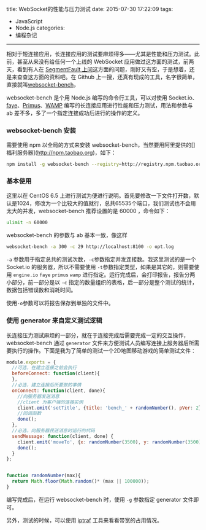 title: WebSocket的性能与压力测试
date: 2015-07-30 17:22:09
tags:
  - JavaScript
  - Node.js
categories:
  - 编程杂记
---

相对于短连接应用，长连接应用的测试要麻烦得多——尤其是性能和压力测试。此前，甚至从来没有给任何一个上线的 WebSocket 应用做过这方面的测试，前两天，看到有人在 [SegmentFault 上问](http://segmentfault.com/q/1010000003028043)这方面的问题，刚好又有空，于是想着，还是来查查这方面的资料吧。在 Github 上一搜，还真有现成的工具，名字很简单，直接就叫[websocket-bench](https://github.com/M6Web/websocket-bench)，

websocket-bench 是个用 Node.js 编写的命令行工具，可以对使用 Socket.io、[faye](https://github.com/faye/faye)、[Primus](https://github.com/primus/primus)、[WAMP](https://github.com/tavendo/WAMP) 编写的长连接应用进行性能和压力测试，用法和参数与 ab 差不多，多了一个指定连接成功后进行的操作的定义。

<!--more-->

### websocket-bench 安装

需要使用 npm 以全局的方式来安装 websocket-bench，当然要用阿里提供的[]福利服务器](http://npm.taobao.org)，如下：

```sh
npm install -g websocket-bench --registry=http://registry.npm.taobao.org
```

### 基本使用

这里以在 CentOS 6.5 上进行测试为便进行说明。首先要修改一下文件打开数，默认是1024，修改为一个比较大的值就行，总共65535个端口，我们测试也不会用太大的并发，websocket-bench 推荐设置的是 60000 ，命令如下：

```sh
ulimit -n 60000
```

websocket-bench 的参数与 ab 基本一致，像这样

```sh
websocket-bench -a 300 -c 29 http://localhost:8100 -o opt.log
```

`-a` 参数用于指定总共的测试次数，`-c`参数指定并发连接数。我这里测试的是一个 Socket.io 的服务器，所以不需要使用 `-t`参数指定类型，如果是其它的，则需要使用 `engine.io` `faye` `primus` `wamp` 进行指定。运行完成后，会打印报告，报告分两小部分，前一部分是以 `-c` 指定的数量组织的表格，后一部分是整个测试的统计，数据包括错误数和消耗时间。

使用`-o`参数可以将报告保存到单独的文件中。

### 使用 generator 来自定义测试逻辑

长连接压力测试麻烦的一部分，就在于连接完成后需要完成一定的交互操作，websocket-bench 通过 `generator` 文件来方便测试人员编写连接上服务器后所需要执行的操作。下面是我为了简单的测试一个2D地图移动游戏的简单测试文件：

```js
module.exports = {
  //可选，在建立连接之前会执行
  beforeConnect: function(client){
  },
  //必选，建立连接后所要做的事情
  onConnect: function(client, done){
    //向服务器发送消息
    //client 为客户端的连接实例
    client.emit('setTitle', {title: 'bench_' + randomNumber(), pVer: 2});
    //回调函数
    done();
  },
  //必选，向服务器民送消息时运行的代码
  sendMessage: function(client, done) {
    client.emit('moveTo', {x: randomNumber(3500), y: randomNumber(3500)});
    done();
  }
};


function randomNumber(max){
  return Math.floor(Math.random()* (max || 100000));
}
```

编写完成后，在运行 websocket-bench 时，使用 `-g` 参数指定 generator 文件即可。

另外，测试的时候，可以使用 [iptraf](http://iptraf.seul.org/) 工具来看看带宽的占用情况。